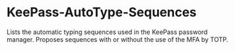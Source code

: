 # KeePass-AutoType-Sequences
Lists the automatic typing sequences used in the KeePass password manager. Proposes sequences with or without the use of the MFA by TOTP.
